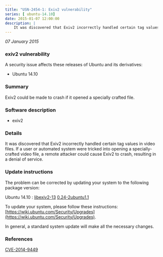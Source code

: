 ```yaml
---
title: "USN-2454-1: Exiv2 vulnerability"
series: [ ubuntu-14.10]
date: 2015-01-07 12:00:00
description: |
    It was discovered that Exiv2 incorrectly handled certain tag values in video files. If a user or automated system were tricked into opening a specially-crafted video file, a remote attacker could cause Exiv2 to crash, resulting in a denial of service. 
--- 
```

 
 

*07 January 2015*

### exiv2 vulnerability

A security issue affects these releases of Ubuntu and its derivatives:

* Ubuntu 14.10

### Summary

Exiv2 could be made to crash if it opened a specially crafted file. 

### Software description

* exiv2 

### Details

It was discovered that Exiv2 incorrectly handled certain tag values in video files. If a user or automated system were tricked into opening a specially-crafted video file, a remote attacker could cause Exiv2 to crash, resulting in a denial of service. 

### Update instructions

The problem can be corrected by updating your system to the following package version:

Ubuntu 14.10
 : [libexiv2-13](https://launchpad.net/ubuntu/+source/exiv2) <span> [0.24-2ubuntu1.1](https://launchpad.net/ubuntu/+source/exiv2/0.24-2ubuntu1.1) </span> 

To update your system, please follow these instructions: [https://wiki.ubuntu.com/Security/Upgrades](https://wiki.ubuntu.com/Security/Upgrades).

In general, a standard system update will make all the necessary changes. 

### References

 
 [CVE-2014-9449](http://people.ubuntu.com/~ubuntu-security/cve/CVE-2014-9449)
 

